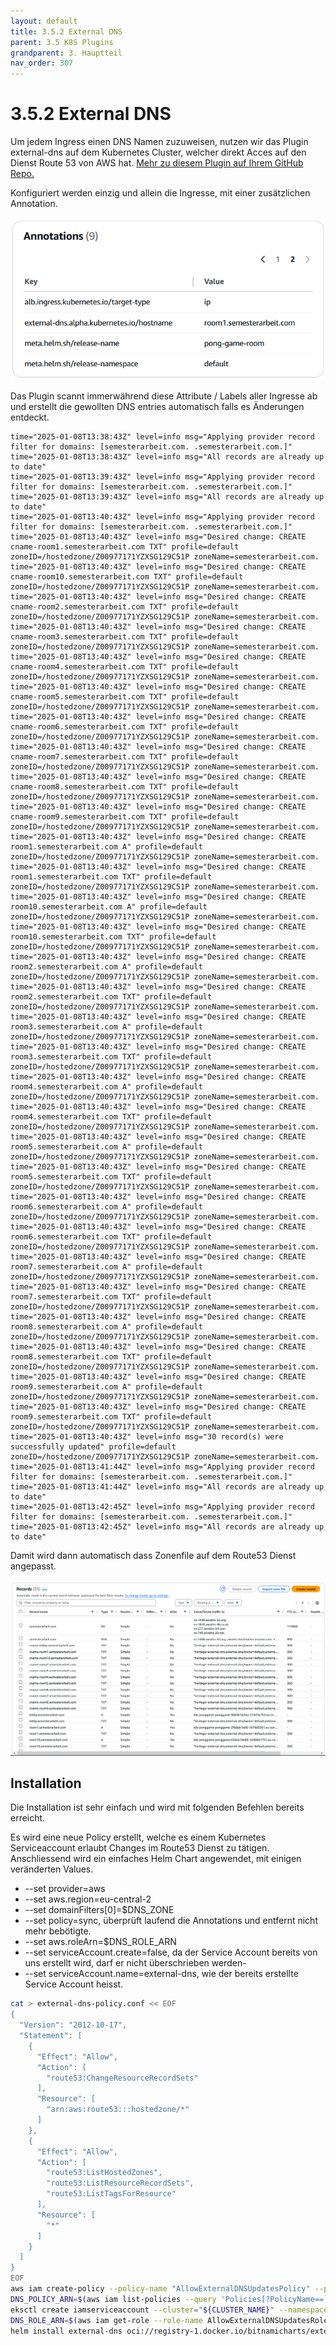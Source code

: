 ```yaml
---
layout: default
title: 3.5.2 External DNS
parent: 3.5 K8S Plugins
grandparent: 3. Hauptteil
nav_order: 307
---
```


# 3.5.2 External DNS

Um jedem Ingress einen DNS Namen zuzuweisen, nutzen wir das Plugin external-dns auf dem Kubernetes Cluster, welcher direkt Acces auf den Dienst Route 53 von AWS hat. [Mehr zu diesem Plugin auf Ihrem GitHub Repo.](https://github.com/kubernetes-sigs/external-dns)

Konfiguriert werden einzig und allein die Ingresse, mit einer zusätzlichen Annotation.

![Annotation eines Ingress](../ressources/images/external-dns/annotation.PNG)

Das Plugin scannt immerwährend diese Attribute / Labels aller Ingresse ab und erstellt die gewollten DNS entries automatisch falls es Änderungen entdeckt.

```log
time="2025-01-08T13:38:43Z" level=info msg="Applying provider record filter for domains: [semesterarbeit.com. .semesterarbeit.com.]"
time="2025-01-08T13:38:43Z" level=info msg="All records are already up to date"
time="2025-01-08T13:39:43Z" level=info msg="Applying provider record filter for domains: [semesterarbeit.com. .semesterarbeit.com.]"
time="2025-01-08T13:39:43Z" level=info msg="All records are already up to date"
time="2025-01-08T13:40:43Z" level=info msg="Applying provider record filter for domains: [semesterarbeit.com. .semesterarbeit.com.]"
time="2025-01-08T13:40:43Z" level=info msg="Desired change: CREATE cname-room1.semesterarbeit.com TXT" profile=default zoneID=/hostedzone/Z00977171YZXSG129C51P zoneName=semesterarbeit.com.
time="2025-01-08T13:40:43Z" level=info msg="Desired change: CREATE cname-room10.semesterarbeit.com TXT" profile=default zoneID=/hostedzone/Z00977171YZXSG129C51P zoneName=semesterarbeit.com.
time="2025-01-08T13:40:43Z" level=info msg="Desired change: CREATE cname-room2.semesterarbeit.com TXT" profile=default zoneID=/hostedzone/Z00977171YZXSG129C51P zoneName=semesterarbeit.com.
time="2025-01-08T13:40:43Z" level=info msg="Desired change: CREATE cname-room3.semesterarbeit.com TXT" profile=default zoneID=/hostedzone/Z00977171YZXSG129C51P zoneName=semesterarbeit.com.
time="2025-01-08T13:40:43Z" level=info msg="Desired change: CREATE cname-room4.semesterarbeit.com TXT" profile=default zoneID=/hostedzone/Z00977171YZXSG129C51P zoneName=semesterarbeit.com.
time="2025-01-08T13:40:43Z" level=info msg="Desired change: CREATE cname-room5.semesterarbeit.com TXT" profile=default zoneID=/hostedzone/Z00977171YZXSG129C51P zoneName=semesterarbeit.com.
time="2025-01-08T13:40:43Z" level=info msg="Desired change: CREATE cname-room6.semesterarbeit.com TXT" profile=default zoneID=/hostedzone/Z00977171YZXSG129C51P zoneName=semesterarbeit.com.
time="2025-01-08T13:40:43Z" level=info msg="Desired change: CREATE cname-room7.semesterarbeit.com TXT" profile=default zoneID=/hostedzone/Z00977171YZXSG129C51P zoneName=semesterarbeit.com.
time="2025-01-08T13:40:43Z" level=info msg="Desired change: CREATE cname-room8.semesterarbeit.com TXT" profile=default zoneID=/hostedzone/Z00977171YZXSG129C51P zoneName=semesterarbeit.com.
time="2025-01-08T13:40:43Z" level=info msg="Desired change: CREATE cname-room9.semesterarbeit.com TXT" profile=default zoneID=/hostedzone/Z00977171YZXSG129C51P zoneName=semesterarbeit.com.
time="2025-01-08T13:40:43Z" level=info msg="Desired change: CREATE room1.semesterarbeit.com A" profile=default zoneID=/hostedzone/Z00977171YZXSG129C51P zoneName=semesterarbeit.com.
time="2025-01-08T13:40:43Z" level=info msg="Desired change: CREATE room1.semesterarbeit.com TXT" profile=default zoneID=/hostedzone/Z00977171YZXSG129C51P zoneName=semesterarbeit.com.
time="2025-01-08T13:40:43Z" level=info msg="Desired change: CREATE room10.semesterarbeit.com A" profile=default zoneID=/hostedzone/Z00977171YZXSG129C51P zoneName=semesterarbeit.com.
time="2025-01-08T13:40:43Z" level=info msg="Desired change: CREATE room10.semesterarbeit.com TXT" profile=default zoneID=/hostedzone/Z00977171YZXSG129C51P zoneName=semesterarbeit.com.
time="2025-01-08T13:40:43Z" level=info msg="Desired change: CREATE room2.semesterarbeit.com A" profile=default zoneID=/hostedzone/Z00977171YZXSG129C51P zoneName=semesterarbeit.com.
time="2025-01-08T13:40:43Z" level=info msg="Desired change: CREATE room2.semesterarbeit.com TXT" profile=default zoneID=/hostedzone/Z00977171YZXSG129C51P zoneName=semesterarbeit.com.
time="2025-01-08T13:40:43Z" level=info msg="Desired change: CREATE room3.semesterarbeit.com A" profile=default zoneID=/hostedzone/Z00977171YZXSG129C51P zoneName=semesterarbeit.com.
time="2025-01-08T13:40:43Z" level=info msg="Desired change: CREATE room3.semesterarbeit.com TXT" profile=default zoneID=/hostedzone/Z00977171YZXSG129C51P zoneName=semesterarbeit.com.
time="2025-01-08T13:40:43Z" level=info msg="Desired change: CREATE room4.semesterarbeit.com A" profile=default zoneID=/hostedzone/Z00977171YZXSG129C51P zoneName=semesterarbeit.com.
time="2025-01-08T13:40:43Z" level=info msg="Desired change: CREATE room4.semesterarbeit.com TXT" profile=default zoneID=/hostedzone/Z00977171YZXSG129C51P zoneName=semesterarbeit.com.
time="2025-01-08T13:40:43Z" level=info msg="Desired change: CREATE room5.semesterarbeit.com A" profile=default zoneID=/hostedzone/Z00977171YZXSG129C51P zoneName=semesterarbeit.com.
time="2025-01-08T13:40:43Z" level=info msg="Desired change: CREATE room5.semesterarbeit.com TXT" profile=default zoneID=/hostedzone/Z00977171YZXSG129C51P zoneName=semesterarbeit.com.
time="2025-01-08T13:40:43Z" level=info msg="Desired change: CREATE room6.semesterarbeit.com A" profile=default zoneID=/hostedzone/Z00977171YZXSG129C51P zoneName=semesterarbeit.com.
time="2025-01-08T13:40:43Z" level=info msg="Desired change: CREATE room6.semesterarbeit.com TXT" profile=default zoneID=/hostedzone/Z00977171YZXSG129C51P zoneName=semesterarbeit.com.
time="2025-01-08T13:40:43Z" level=info msg="Desired change: CREATE room7.semesterarbeit.com A" profile=default zoneID=/hostedzone/Z00977171YZXSG129C51P zoneName=semesterarbeit.com.
time="2025-01-08T13:40:43Z" level=info msg="Desired change: CREATE room7.semesterarbeit.com TXT" profile=default zoneID=/hostedzone/Z00977171YZXSG129C51P zoneName=semesterarbeit.com.
time="2025-01-08T13:40:43Z" level=info msg="Desired change: CREATE room8.semesterarbeit.com A" profile=default zoneID=/hostedzone/Z00977171YZXSG129C51P zoneName=semesterarbeit.com.
time="2025-01-08T13:40:43Z" level=info msg="Desired change: CREATE room8.semesterarbeit.com TXT" profile=default zoneID=/hostedzone/Z00977171YZXSG129C51P zoneName=semesterarbeit.com.
time="2025-01-08T13:40:43Z" level=info msg="Desired change: CREATE room9.semesterarbeit.com A" profile=default zoneID=/hostedzone/Z00977171YZXSG129C51P zoneName=semesterarbeit.com.
time="2025-01-08T13:40:43Z" level=info msg="Desired change: CREATE room9.semesterarbeit.com TXT" profile=default zoneID=/hostedzone/Z00977171YZXSG129C51P zoneName=semesterarbeit.com.
time="2025-01-08T13:40:43Z" level=info msg="30 record(s) were successfully updated" profile=default zoneID=/hostedzone/Z00977171YZXSG129C51P zoneName=semesterarbeit.com.
time="2025-01-08T13:41:44Z" level=info msg="Applying provider record filter for domains: [semesterarbeit.com. .semesterarbeit.com.]"
time="2025-01-08T13:41:44Z" level=info msg="All records are already up to date"
time="2025-01-08T13:42:45Z" level=info msg="Applying provider record filter for domains: [semesterarbeit.com. .semesterarbeit.com.]"
time="2025-01-08T13:42:45Z" level=info msg="All records are already up to date"
```

Damit wird dann automatisch dass Zonenfile auf dem Route53 Dienst angepasst.

![Angepasste Routen](../ressources/images/external-dns/dns-entries.PNG)

## Installation

Die Installation ist sehr einfach und wird mit folgenden Befehlen bereits erreicht.

Es wird eine neue Policy erstellt, welche es einem Kubernetes Serviceaccount erlaubt Changes im Route53 Dienst zu tätigen.
Anschliessend wird ein einfaches Helm Chart angewendet, mit einigen veränderten Values.

* --set provider=aws
* --set aws.region=eu-central-2
* --set domainFilters[0]=$DNS_ZONE
* --set policy=sync, überprüft laufend die Annotations und entfernt nicht mehr bebötigte.
* --set aws.roleArn=$DNS_ROLE_ARN
* --set serviceAccount.create=false, da der Service Account bereits von uns erstellt wird, darf er nicht überschrieben werden-
* --set serviceAccount.name=external-dns, wie der bereits erstellte Service Account heisst.

```bash
cat > external-dns-policy.conf << EOF
{
  "Version": "2012-10-17",
  "Statement": [
    {
      "Effect": "Allow",
      "Action": [
        "route53:ChangeResourceRecordSets"
      ],
      "Resource": [
        "arn:aws:route53:::hostedzone/*"
      ]
    },
    {
      "Effect": "Allow",
      "Action": [
        "route53:ListHostedZones",
        "route53:ListResourceRecordSets",
        "route53:ListTagsForResource"
      ],
      "Resource": [
        "*"
      ]
    }
  ]
}
EOF
aws iam create-policy --policy-name "AllowExternalDNSUpdatesPolicy" --policy-document file://external-dns-policy.conf --no-cli-pager
DNS_POLICY_ARN=$(aws iam list-policies --query 'Policies[?PolicyName==`AllowExternalDNSUpdatesPolicy`].Arn' --output text)
eksctl create iamserviceaccount --cluster="${CLUSTER_NAME}" --namespace=default --name=external-dns --role-name=AllowExternalDNSUpdatesRole --attach-policy-arn=$DNS_POLICY_ARN --approve --override-existing-serviceaccounts
DNS_ROLE_ARN=$(aws iam get-role --role-name AllowExternalDNSUpdatesRole --query 'Role.[Arn]' --output text)
helm install external-dns oci://registry-1.docker.io/bitnamicharts/external-dns --set provider=aws --set aws.region=eu-central-2 --set domainFilters[0]=$DNS_ZONE --set policy=sync --set aws.roleArn=$DNS_ROLE_ARN --set serviceAccount.create=false --set serviceAccount.name=external-dns
```
